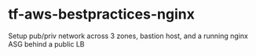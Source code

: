 # tf-aws-bestpractices-nginx
Setup pub/priv network across 3 zones, bastion host, and a running nginx ASG behind a public LB
